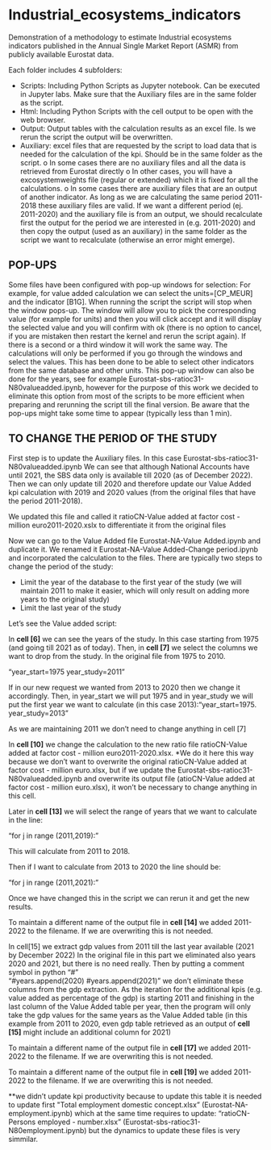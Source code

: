 # Industrial_ecosystems_indicators
Demonstration of a methodology to estimate Industrial ecosystems indicators published in the Annual Single Market Report (ASMR) from publicly available Eurostat data.

Each folder includes 4 subfolders:
-	Scripts: Including Python Scripts as Jupyter notebook. Can be executed in Jupyter labs. Make sure that the Auxiliary files are in the same folder as the script. 
-	Html: Including Python Scripts with the cell output to be open with the web browser.
-	Output: Output tables with the calculation results as an excel file.  Is we rerun the script the output will be overwritten.
-	Auxiliary: excel files that are requested by the script to load data that is needed for the calculation of the kpi. Should be in the same folder as the script.
o	In some cases there are no auxiliary files and all the data is retrieved from Eurostat directly
o	In other cases, you will have a excosystemweights file (regular or extended) which it is fixed for all the calculations.
o	In some cases there are auxiliary files that are an output of another indicator. As long as we are calculating the same period 2011-2018 these auxiliary files are valid. If we want a different period (ej. 2011-2020) and the auxiliary file is from an output, we should recalculate first the output for the period we are interested in (e.g. 2011-2020) and then copy the output (used as an auxiliary) in the same folder as the script we want to recalculate (otherwise an error might emerge).

## POP-UPS
Some files have been configured with pop-up windows for selection:
For example, for value added calculation we can select the units=[CP_MEUR] and the indicator [B1G].
When running the script the script will stop when the window pops-up. The window will allow you to pick the corresponding value (for example for units) and then you will click accept and it will display the selected value and you will confirm with ok (there is no option to cancel, if you are mistaken then restart the kernel and rerun the script again). If there is a second or a third window it will work the same way. The calculations will only be performed if you go through the windows and select the values.
This has been done to be able to select other indicators from the same database and other units. 
This pop-up window can also be done for the years, see for example Eurostat-sbs-ratioc31-N80valueadded.ipynb, however for the purpose of this work we decided to eliminate this option from most of the scripts to be more efficient when preparing and rerunning the script till the final version.
Be aware that the pop-ups might take some time to appear (typically less than 1 min).





## TO CHANGE THE PERIOD OF THE STUDY
First step is to update the Auxiliary files.
In this case Eurostat-sbs-ratioc31-N80valueadded.ipynb
We can see that although National Accounts have until 2021, the SBS data only is available till 2020 (as of December 2022). Then we can only update till 2020 and therefore update our Value Added kpi calculation with 2019 and 2020 values (from the original files that have the period 2011-2018).

We updated this file and called it ratioCN-Value added at factor cost - million euro2011-2020.xslx to differentiate it from the original files

Now we can go to the Value Added file Eurostat-NA-Value Added.ipynb and duplicate it. We renamed it Eurostat-NA-Value Added-Change period.ipynb and incorporated the calculation to the files. 
There are typically two steps to change the period of the study: 
-	Limit the year of the database to the first year of the study (we will maintain 2011 to make it easier, which will only result on adding more years to the original study)
-	Limit the last year of the study

Let’s see the Value added script:

In **cell [6]** we can see the years of the study. In this case starting from 1975 (and going till 2021 as of today). 
Then, in **cell [7]** we select the columns we want to drop from the study. In the original file from 1975 to 2010.

“year_start=1975
year_study=2011”

If in our new request we wanted from 2013 to 2020 then we change it accordingly. Then, in year_start we will put 1975 and in year_study we will put the first year we want to calculate (in this case 2013):“year_start=1975. year_study=2013”

As we are maintaining 2011 we don’t need to change anything in cell [7]

In **cell [10]** we change the calculation to the new ratio file ratioCN-Value added at factor cost - million euro2011-2020.xlsx. *We do it here this way because we don’t want to overwrite the original ratioCN-Value added at factor cost - million euro.xlsx, but if we update the Eurostat-sbs-ratioc31-N80valueadded.ipynb and overwrite its output file (atioCN-Value added at factor cost - million euro.xlsx), it won’t be necessary to change anything in this cell.  

Later in **cell [13]** we will select the range of years that we want to calculate in the line:

“for j in range (2011,2019):”

This will calculate from 2011 to 2018.

Then if I want to calculate from 2013 to 2020 the line should be:

“for j in range (2011,2021):”

Once we have changed this in the script we can rerun it and get the new results. 

To maintain a different name of the output file in **cell [14]** we added 2011-2022 to the filename. If we are overwriting this is not needed.

In cell[15] we extract gdp values from 2011 till the last year available (2021 by December 2022)
In the original file in this part we eliminated also years 2020 and 2021, but there is no need really. Then by putting a comment symbol in python “#”  
“#years.append(2020)
#years.append(2021)”
we don’t eliminate these columns from the gdp extraction. As the iteration for the additional kpis (e.g. value added as percentage of the gdp) is starting 2011 and finishing in the last column of the Value Added table per year, then the program will only take the gdp values for the same years as the Value Added table (in this example from 2011 to 2020, even gdp table retrieved as an output of **cell [15]** might include an additional column for 2021)

To maintain a different name of the output file in **cell [17]** we added 2011-2022 to the filename. If we are overwriting this is not needed.

To maintain a different name of the output file in **cell [19]** we added 2011-2022 to the filename. If we are overwriting this is not needed.

**we didn’t update kpi productivity because to update this table it is needed to update first "Total employment domestic concept.xlsx” (Eurostat-NA-employment.ipynb) which at the same time requires to update: “ratioCN-Persons employed - number.xlsx” (Eurostat-sbs-ratioc31-N80employment.ipynb) but the dynamics to update these files is very simmilar.


